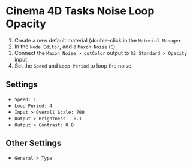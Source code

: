 # Cinema 4D Tasks Noise Loop Opacity

1. Create a new default material (double-click in the `Material Manager`
2. In the `Node Editor`, add a `Maxon Noise` (`C`)
3. Connect the `Maxon Noise > outColor` output to `RS Standard > Opacity` input
4. Set the `Speed` and `Loop Period` to loop the noise

## Settings

- `Speed: 1`
- `Loop Period: 4`
- `Input > Overall Scale: 700`
- `Output > Brightness: -0.1`
- `Output > Contrast: 0.8`

## Other Settings

- `General > Type`
